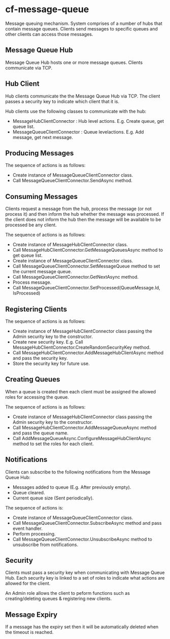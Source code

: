 # cf-message-queue

Message queuing mechanism. System comprises of a number of hubs that contain message queues. Clients
send messages to specific queues and other clients can access those messages.

Message Queue Hub
-----------------
Message Queue Hub hosts one or more message queues. Clients communicate via TCP.

Hub Client
----------
Hub clients communicate the the Message Queue Hub via TCP. The client passes a security key to indicate
which client that it is.

Hub clients use the following classes to communicate with the hub:
- MessageHubClientConnector : Hub level actions. E.g. Create queue, get queue list.
- MessageQueueClientConnector : Queue levelactions. E.g. Add message, get next message.

Producing Messages
------------------
The sequence of actions is as follows:
- Create instance of MessageQueueClientConnector class.
- Call MessageQueueClientConnector.SendAsync method.

Consuming Messages
------------------
Clients request a message from the hub, process the message (or not process it) and then inform the
hub whether the message was processed. If the client does not inform the hub then the message will
be available to be processed be any client.

The sequence of actions is as follows:
- Create instance of MessageHubClientConnector class.
- Call MessageHubClientConnector.GetMessageQueuesAsync method to get queue list.
- Create instance of MessageQueueClientConnector class.
- Call MessageQueueClientConnector.SetMessageQueue method to set the current message queue.
- Call MessageQueueClientConnector.GetNextAsync method.
- Process message.
- Call MessageQueueClientConnector.SetProcessed(QueueMessage.Id, IsProcessed)

Registering Clients
-------------------
The sequence of actions is as follows:
- Create instance of MessageHubClientConnector class passing the Admin security key to the constructor.
- Create new security key. E.g. Call MessageHubClientConnector.CreateRandomSecurityKey method.
- Call MessageHubClientConnector.AddMessageHubClientAsync method and pass the security key.
- Store the security key for future use.

Creating Queues
---------------
When a queue is created then each client must be assigned the allowed roles for accessing the queue.

The sequence of actions is as follows:
- Create instance of MessageHubClientConnector class passing the Admin security key to the constructor.
- Call MessageHubClientConnector.AddMessageQueueAsync method and pass the queue name.
- Call AddMessageQueueAsync.ConfigureMessageHubClientAsync method to set the roles for each client.

Notifications
-------------
Clients can subscribe to the following notifications from the Message Queue Hub:
- Messages added to queue (E.g. After previously empty).
- Queue cleared.
- Current queue size (Sent periodically).

The sequence of actions is:
- Create instance of MessageQueueClientConnector class.
- Call MessageQueueClientConnector.SubscribeAsync method and pass event handler.
- Perform processing.
- Call MessageQueueClientConnector.UnsubscribeAsync method to unsubscribe from notifications.

Security
--------
Clients must pass a security key when communicating with Message Queue Hub. Each security key is linked to 
a set of roles to indicate what actions are allowed for the client.

An Admin role allows the client to peform functions such as creating/deleting queues & registering new
clients.

Message Expiry
--------------
If a message has the expiry set then it will be automatically deleted when the timeout is reached.





